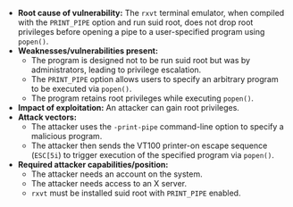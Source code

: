 - **Root cause of vulnerability:** The `rxvt` terminal emulator, when compiled with the `PRINT_PIPE` option and run suid root, does not drop root privileges before opening a pipe to a user-specified program using `popen()`.
- **Weaknesses/vulnerabilities present:**
    - The program is designed not to be run suid root but was by administrators, leading to privilege escalation.
    - The `PRINT_PIPE` option allows users to specify an arbitrary program to be executed via `popen()`.
    - The program retains root privileges while executing `popen()`.
- **Impact of exploitation:** An attacker can gain root privileges.
- **Attack vectors:**
    - The attacker uses the `-print-pipe` command-line option to specify a malicious program.
    - The attacker then sends the VT100 printer-on escape sequence (`ESC[5i`) to trigger execution of the specified program via `popen()`.
- **Required attacker capabilities/position:**
    - The attacker needs an account on the system.
    - The attacker needs access to an X server.
    - `rxvt` must be installed suid root with `PRINT_PIPE` enabled.